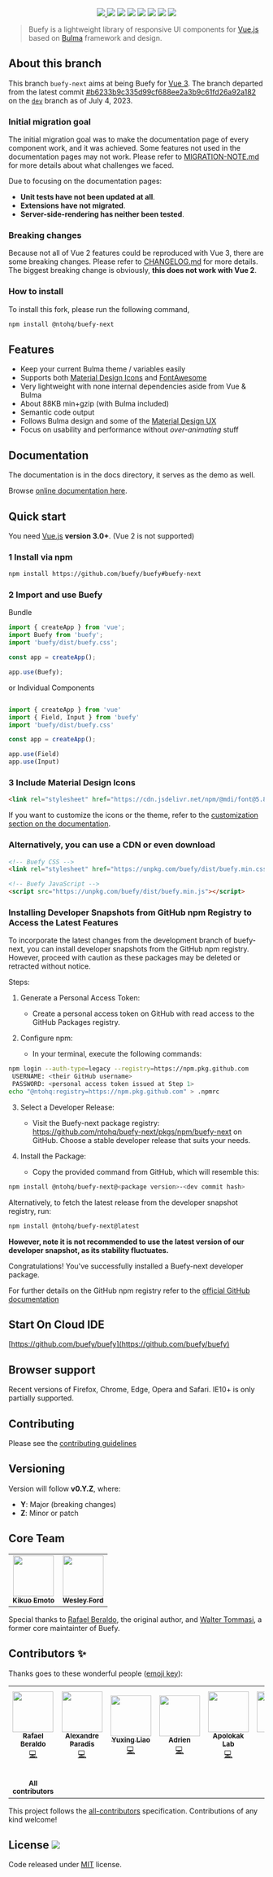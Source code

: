 <p align="center">
    <a href="https://buefy.org">
        <img src="https://raw.githubusercontent.com/buefy/buefy/master/static/img/buefy-banner.png" />
    </a>
    <a href="https://github.com/buefy/buefy/releases"><img src="https://img.shields.io/github/v/release/buefy/buefy?logo=buefy&color=7957d5&labelColor=lightgrey" /></a>
    <a href="https://www.npmjs.com/package/buefy"><img src="https://img.shields.io/npm/v/buefy.svg?logo=npm" /></a>
    <a href="https://www.npmjs.com/package/buefy"><img src="https://img.shields.io/npm/dt/buefy.svg" /></a>
    <a href="https://circleci.com/gh/buefy/buefy"><img src="https://img.shields.io/circleci/project/github/buefy/buefy.svg?style=flat-square" /></a>
    <a href="https://codecov.io/gh/buefy/buefy"><img src="https://img.shields.io/codecov/c/github/buefy/buefy.svg?style=flat-square" /></a>
    <a href="https://discordapp.com/invite/ZkdFJMr"><img src="https://img.shields.io/badge/chat-on%20discord-7289DA.svg?logo=discord" /></a>
    <a href="https://buefy.org"><img src="https://img.shields.io/badge/code_style-buefy-7957d5.svg?style=flat-square" /></a>
</p>

> Buefy is a lightweight library of responsive UI components for [Vue.js](https://vuejs.org/) based on [Bulma](http://bulma.io/) framework and design.

## About this branch

This branch `buefy-next` aims at being Buefy for [Vue 3](https://vuejs.org).
The branch departed from the latest commit [#b6233b9c335d99cf688ee2a3b9c61fd26a92a182](https://github.com/buefy/buefy/commit/b6233b9c335d99cf688ee2a3b9c61fd26a92a182) on the [`dev`](https://github.com/buefy/buefy/tree/dev) branch as of July 4, 2023.

### Initial migration goal

The initial migration goal was to make the documentation page of every component work, and it was achieved.
Some features not used in the documentation pages may not work.
Please refer to [MIGRATION-NOTE.md](./MIGRATION-NOTE.md) for more details about what challenges we faced.

Due to focusing on the documentation pages:
- **Unit tests have not been updated at all**.
- **Extensions have not migrated**.
- **Server-side-rendering has neither been tested**.

### Breaking changes

Because not all of Vue 2 features could be reproduced with Vue 3, there are some breaking changes.
Please refer to [CHANGELOG.md](./CHANGELOG.md) for more details.
The biggest breaking change is obviously, **this does not work with Vue 2**.

### How to install

To install this fork, please run the following command,

```sh
npm install @ntohq/buefy-next
```

## Features

* Keep your current Bulma theme / variables easily
* Supports both [Material Design Icons](https://materialdesignicons.com/) and [FontAwesome](http://fontawesome.io/)
* Very lightweight with none internal dependencies aside from Vue & Bulma
* About 88KB min+gzip (with Bulma included)
* Semantic code output
* Follows Bulma design and some of the [Material Design UX](https://material.io/)
* Focus on usability and performance without *over-animating* stuff

## Documentation

The documentation is in the docs directory, it serves as the demo as well.

Browse [online documentation here](https://buefy.org/).

## Quick start

You need [Vue.js](https://vuejs.org/) **version 3.0+**. (Vue 2 is not supported)

### 1 Install via npm

```bash
npm install https://github.com/buefy/buefy#buefy-next
```

### 2 Import and use Buefy

Bundle
```javascript
import { createApp } from 'vue';
import Buefy from 'buefy';
import 'buefy/dist/buefy.css';

const app = createApp();

app.use(Buefy);

```
or Individual Components
```javascript

import { createApp } from 'vue'
import { Field, Input } from 'buefy'
import 'buefy/dist/buefy.css'

const app = createApp();

app.use(Field)
app.use(Input)

```

### 3 Include Material Design Icons

```html
<link rel="stylesheet" href="https://cdn.jsdelivr.net/npm/@mdi/font@5.8.55/css/materialdesignicons.min.css">
```

If you want to customize the icons or the theme, refer to the [customization section on the documentation](https://buefy.org/documentation/customization).

### Alternatively, you can use a CDN or even download

```html
<!-- Buefy CSS -->
<link rel="stylesheet" href="https://unpkg.com/buefy/dist/buefy.min.css">

<!-- Buefy JavaScript -->
<script src="https://unpkg.com/buefy/dist/buefy.min.js"></script>
```


### Installing Developer Snapshots from GitHub npm Registry to Access the Latest Features
To incorporate the latest changes from the development branch of buefy-next, you can install developer snapshots from the GitHub npm registry. However, proceed with caution as these packages may be deleted or retracted without notice.

Steps:
1. Generate a Personal Access Token:
    - Create a personal access token on GitHub with read access to the GitHub Packages registry.

2. Configure npm:
    - In your terminal, execute the following commands:
```bash
npm login --auth-type=legacy --registry=https://npm.pkg.github.com
 USERNAME: <their GitHub username>
 PASSWORD: <personal access token issued at Step 1>
echo "@ntohq:registry=https://npm.pkg.github.com" > .npmrc
```
3. Select a Developer Release:
    - Visit the Buefy-next package registry: https://github.com/ntohq/buefy-next/pkgs/npm/buefy-next on GitHub.
Choose a stable developer release that suits your needs.

4. Install the Package:
    - Copy the provided command from GitHub, which will resemble this:
```bash
npm install @ntohq/buefy-next@<package version>-<dev commit hash>
```

Alternatively, to fetch the latest release from the developer snapshot registry, run:
```bash
npm install @ntohq/buefy-next@latest
```
**However, note it is not recommended to use the latest version of our developer snapshot, as its stability fluctuates.**

Congratulations! You've successfully installed a Buefy-next developer package.

For further details on the GitHub npm registry refer to the [official GitHub documentation](https://docs.github.com/en/packages/working-with-a-github-packages-registry/working-with-the-npm-registry#installing-a-package)

## Start On Cloud IDE

[https://github.com/buefy/buefy](https://github.com/buefy/buefy)

## Browser support

Recent versions of Firefox, Chrome, Edge, Opera and Safari. IE10+ is only partially supported.

## Contributing

Please see the [contributing guidelines](./.github/CONTRIBUTING.md)

## Versioning

Version will follow **v0.Y.Z**, where:

* **Y**: Major (breaking changes)
* **Z**: Minor or patch

## Core Team

<table>
  <tr>
    <td align="center"><a href="https://github.com/kikuomax"><img src="https://avatars.githubusercontent.com/u/3257531?v=4" width="80px;" alt=""/><br /><sub><b>Kikuo Emoto</b></sub></a><br /></td>
    <td align="center"><a href="https://twitter.com/wesdevpro"><img src="https://avatars.githubusercontent.com/u/11604664?v=4" width="80px;" alt=""/><br /><sub><b>Wesley Ford</b></sub></a><br /></td>
  </tr>
</table>

Special thanks to <a href="http://twitter.com/rafaelpimpa">Rafael Beraldo</a>, the original author, and <a href="https://twitter.com/walter_tommasi">Walter Tommasi</a>, a former core maintainter of Buefy.

## Contributors ✨

Thanks goes to these wonderful people ([emoji key](https://allcontributors.org/docs/en/emoji-key)):

<!-- ALL-CONTRIBUTORS-LIST:START - Do not remove or modify this section -->
<!-- prettier-ignore-start -->
<!-- markdownlint-disable -->
<table>
  <tr>
    <td align="center"><a href="http://twitter.com/rafaelpimpa"><img src="https://avatars2.githubusercontent.com/u/18370605?v=4" width="80px;" alt=""/><br /><sub><b>Rafael Beraldo</b></sub></a><br /><a href="https://github.com/buefy/buefy/commits?author=rafaelpimpa" title="Code">💻</a></td>
    <td align="center"><a href="https://edutechno.ca"><img src="https://avatars1.githubusercontent.com/u/12817388?v=4" width="80px;" alt=""/><br /><sub><b>Alexandre Paradis</b></sub></a><br /><a href="https://github.com/buefy/buefy/commits?author=service-paradis" title="Code">💻</a></td>
    <td align="center"><a href="https://github.com/yxngl"><img src="https://avatars0.githubusercontent.com/u/1696853?v=4" width="80px;" alt=""/><br /><sub><b>Yuxing Liao</b></sub></a><br /><a href="https://github.com/buefy/buefy/commits?author=yxngl" title="Code">💻</a></td>
    <td align="center"><a href="https://github.com/adrlen"><img src="https://avatars2.githubusercontent.com/u/1764097?v=4" width="80px;" alt=""/><br /><sub><b>Adrien</b></sub></a><br /><a href="https://github.com/buefy/buefy/commits?author=adrlen" title="Code">💻</a></td>
    <td align="center"><a href="http://paypal.me/apolokak"><img src="https://avatars2.githubusercontent.com/u/30395693?v=4" width="80px;" alt=""/><br /><sub><b>Apolokak Lab</b></sub></a><br /><a href="https://github.com/buefy/buefy/commits?author=apolokaklab" title="Code">💻</a></td>
    <td align="center"><a href="http://owen.com.br"><img src="https://avatars1.githubusercontent.com/u/1490347?v=4" width="80px;" alt=""/><br /><sub><b>Antério Vieira</b></sub></a><br /><a href="https://github.com/buefy/buefy/commits?author=anteriovieira" title="Code">💻</a></td>
    <td align="center"><a href="https://github.com/wanxe"><img src="https://avatars3.githubusercontent.com/u/10264065?v=4" width="80px;" alt=""/><br /><sub><b>Jorge Nieto</b></sub></a><br /><a href="https://github.com/buefy/buefy/commits?author=wanxe" title="Code">💻</a></td>
    <td align="center"><a href="https://github.com/mateuswetah"><img src="https://avatars0.githubusercontent.com/u/1184874?v=4" width="80px;" alt=""/><br /><sub><b>Mateus Machado Luna</b></sub></a><br /><a href="https://github.com/buefy/buefy/commits?author=mateuswetah" title="Code">💻</a></td>
  </tr>
  <tr>
    <td align="center"><a href="https://github.com/buefy/buefy/graphs/contributors"><br /><sub><b>All contributors</b></sub></a><br /></td>
  </tr>
</table>

<!-- markdownlint-enable -->
<!-- prettier-ignore-end -->
<!-- ALL-CONTRIBUTORS-LIST:END -->

This project follows the [all-contributors](https://github.com/all-contributors/all-contributors) specification. Contributions of any kind welcome!

## License <a href="https://github.com/buefy/buefy/blob/master/LICENSE"><img src="https://img.shields.io/npm/l/buefy.svg?logo=github" /></a>

Code released under [MIT](https://github.com/buefy/buefy/blob/master/LICENSE) license.
